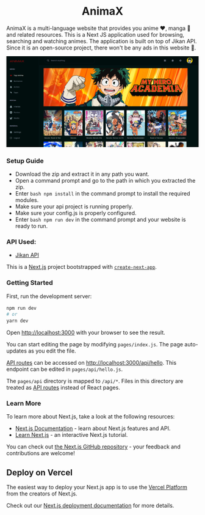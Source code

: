 <h1 align="center">AnimaX</h1>

AnimaX is a multi-language website that provides you anime ❤, manga 🦔 and related resources. This is a Next JS application used for browsing, searching and watching animes. The application is built on top of Jikan API. Since it is an open-source project, there won't be any ads in this website 🦊.

<img src="https://github.com/Subhampreet/AnimaX/blob/main/public/banner.PNG">

### Setup Guide
- Download the zip and extract it in any path you want.
- Open a command prompt and go to the path in which you extracted the zip.
- Enter ```bash npm install``` in the command prompt to install the required modules.
- Make sure your api project is running properly.
- Make sure your config.js is properly configured. 
- Enter ```bash npm run dev``` in the command prompt and your website is ready to run.

### API Used:
 - [Jikan API](https://docs.api.jikan.moe/#section/Information)

This is a [Next.js](https://nextjs.org/) project bootstrapped with [`create-next-app`](https://github.com/vercel/next.js/tree/canary/packages/create-next-app).

### Getting Started

First, run the development server:

```bash
npm run dev
# or
yarn dev
```

Open [http://localhost:3000](http://localhost:3000) with your browser to see the result.

You can start editing the page by modifying `pages/index.js`. The page auto-updates as you edit the file.

[API routes](https://nextjs.org/docs/api-routes/introduction) can be accessed on [http://localhost:3000/api/hello](http://localhost:3000/api/hello). This endpoint can be edited in `pages/api/hello.js`.

The `pages/api` directory is mapped to `/api/*`. Files in this directory are treated as [API routes](https://nextjs.org/docs/api-routes/introduction) instead of React pages.

### Learn More

To learn more about Next.js, take a look at the following resources:

- [Next.js Documentation](https://nextjs.org/docs) - learn about Next.js features and API.
- [Learn Next.js](https://nextjs.org/learn) - an interactive Next.js tutorial.

You can check out [the Next.js GitHub repository](https://github.com/vercel/next.js/) - your feedback and contributions are welcome!

## Deploy on Vercel

The easiest way to deploy your Next.js app is to use the [Vercel Platform](https://vercel.com/new?utm_medium=default-template&filter=next.js&utm_source=create-next-app&utm_campaign=create-next-app-readme) from the creators of Next.js.

Check out our [Next.js deployment documentation](https://nextjs.org/docs/deployment) for more details.
